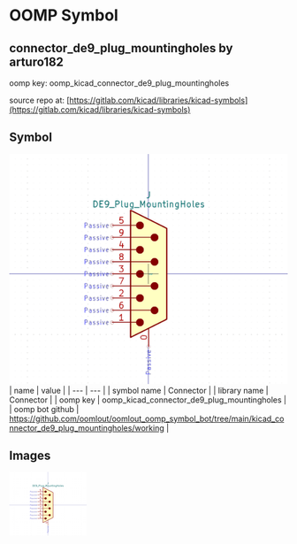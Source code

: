 # OOMP Symbol  
## connector_de9_plug_mountingholes  by arturo182  
  
oomp key: oomp_kicad_connector_de9_plug_mountingholes  
  
source repo at: [https://gitlab.com/kicad/libraries/kicad-symbols](https://gitlab.com/kicad/libraries/kicad-symbols)  
## Symbol  
  
[![working.png](working_600.png)](working.png)  
| name | value | 
| --- | --- | 
| symbol name | Connector | 
| library name | Connector | 
| oomp key | oomp_kicad_connector_de9_plug_mountingholes | 
| oomp bot github | https://github.com/oomlout/oomlout_oomp_symbol_bot/tree/main/kicad_connector_de9_plug_mountingholes/working | 
## Images  
  
[![working.png](working_140.png)](working.png)  
